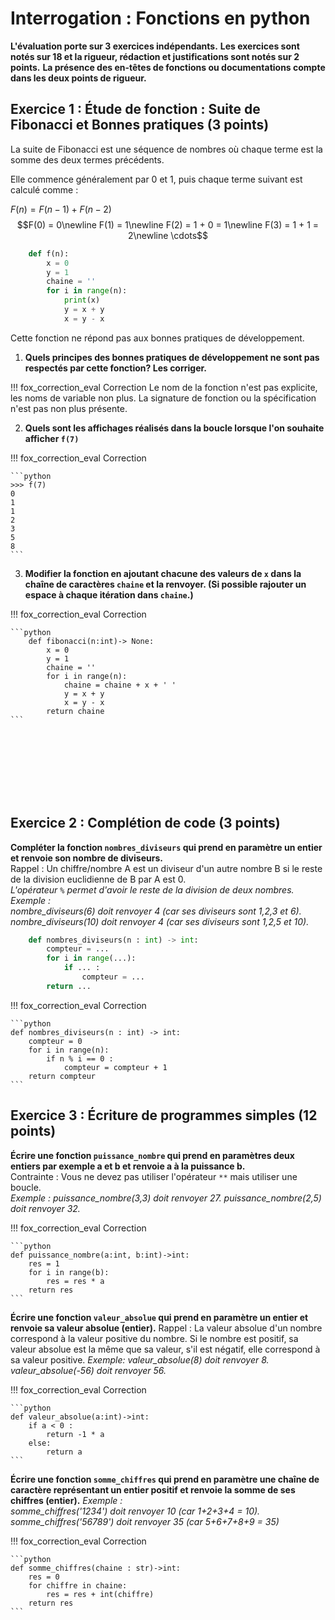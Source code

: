 # Interrogation : Fonctions en python

**L'évaluation porte sur 3 exercices indépendants.**
**Les exercices sont notés sur 18 et la rigueur, rédaction et justifications sont notés sur 2 points.**
**La présence des  en-têtes de fonctions ou documentations compte dans les deux points de rigueur.**

## Exercice 1 : Étude de fonction : Suite de Fibonacci et Bonnes pratiques (3 points)

La suite de Fibonacci est une séquence de nombres où chaque terme est la somme des deux termes précédents.  

Elle commence généralement par 0 et 1, puis chaque terme suivant est calculé comme :

$F(n) = F(n-1) + F(n-2)$
$$F(0) = 0\newline F(1) = 1\newline F(2) = 1 + 0 = 1\newline F(3) = 1 + 1 = 2\newline
\cdots$$

```python
    def f(n):
        x = 0
        y = 1
        chaine = ''
        for i in range(n):
            print(x)
            y = x + y
            x = y - x
```

Cette fonction ne répond pas aux bonnes pratiques de développement.

1) **Quels principes des bonnes pratiques de développement ne sont pas respectés par cette fonction? Les corriger.**

!!! fox_correction_eval Correction
    Le nom de la fonction n'est pas explicite, les noms de variable non plus.
    La signature de fonction ou la spécification n'est pas non plus présente.

2) **Quels sont les affichages réalisés dans la boucle lorsque l'on souhaite afficher `f(7)`**

!!! fox_correction_eval Correction
    
    ```python
    >>> f(7)
    0
    1
    1
    2
    3
    5
    8
    ```


3) **Modifier la fonction en ajoutant chacune des valeurs de `x` dans la chaîne de caractères `chaine` et la renvoyer. (Si possible rajouter un espace à chaque itération dans `chaine`.)**

!!! fox_correction_eval Correction
    
    ```python
        def fibonacci(n:int)-> None:
            x = 0
            y = 1
            chaine = ''
            for i in range(n):
                chaine = chaine + x + ' '
                y = x + y
                x = y - x
            return chaine
    ```
    


<br>
<br>
<br>
<br>
<br>
<br>

## Exercice 2 : Complétion de code (3 points)

**Compléter la fonction `nombres_diviseurs` qui prend en paramètre un entier et renvoie son nombre de diviseurs.**  
Rappel : Un chiffre/nombre A est un diviseur d'un autre nombre B si le reste de la division euclidienne de B par A est 0.  
*L'opérateur `%` permet d'avoir le reste de la division de deux nombres.*  
*Exemple :*  
*nombre_diviseurs(6) doit renvoyer 4 (car ses diviseurs sont 1,2,3 et 6).*  
*nombre_diviseurs(10) doit renvoyer 4 (car ses diviseurs sont 1,2,5 et 10).* 

```python
    def nombres_diviseurs(n : int) -> int:
        compteur = ...
        for i in range(...):
            if ... :
                compteur = ...
        return ...
```

!!! fox_correction_eval Correction
    
    ```python
    def nombres_diviseurs(n : int) -> int:
        compteur = 0
        for i in range(n):
            if n % i == 0 :
                compteur = compteur + 1
        return compteur
    ```

## Exercice 3 : Écriture de programmes simples (12 points)

**Écrire une fonction `puissance_nombre` qui prend en paramètres deux entiers par exemple a et b et renvoie a à la puissance b.**  
Contrainte : Vous ne devez pas utiliser l'opérateur `**` mais utiliser une boucle.  
*Exemple :*
*puissance_nombre(3,3) doit renvoyer 27.*
*puissance_nombre(2,5) doit renvoyer 32.*

!!! fox_correction_eval Correction
    
    ```python
    def puissance_nombre(a:int, b:int)->int:
        res = 1
        for i in range(b):
            res = res * a
        return res
    ```

**Écrire une fonction `valeur_absolue` qui prend en paramètre un entier et renvoie sa valeur absolue (entier).**
Rappel : La valeur absolue d'un nombre correspond à la valeur positive du nombre. Si le nombre est positif, sa valeur absolue est la même que sa valeur, s'il est négatif, elle correspond à sa valeur positive.
*Exemple:*
*valeur_absolue(8) doit renvoyer 8.*
*valeur_absolue(-56) doit renvoyer 56.*

!!! fox_correction_eval Correction
    
    ```python
    def valeur_absolue(a:int)->int:
        if a < 0 : 
            return -1 * a
        else:
            return a
    ```

**Écrire une fonction `somme_chiffres` qui prend en paramètre une chaîne de caractère représentant un entier positif et renvoie la somme de ses chiffres (entier).**
*Exemple :*  
*somme_chiffres('1234') doit renvoyer 10 (car 1+2+3+4 = 10).*  
*somme_chiffres('56789') doit renvoyer 35 (car 5+6+7+8+9 = 35)*

!!! fox_correction_eval Correction
    
    ```python
    def somme_chiffres(chaine : str)->int:
        res = 0
        for chiffre in chaine:
            res = res + int(chiffre)
        return res
    ```
